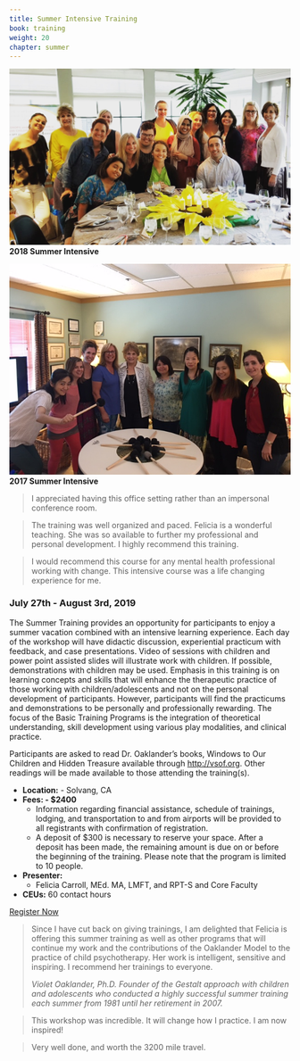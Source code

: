 ```yaml
---
title: Summer Intensive Training
book: training
weight: 20
chapter: summer
---
```

<div class="row">
    <div class="col col-sm-6">
        <p><img src="/assets/img/2018.jpeg" class="img-responsive img-thumbnail" />
        <strong>2018 Summer Intensive</strong></p>
        <p><img src="/assets/img/2017SummerIntensive.jpg" class="img-responsive img-thumbnail" />
        <strong>2017 Summer Intensive</strong></p>
        <blockquote>
          <p>I appreciated having this office setting rather than an impersonal conference room.</p>
        </blockquote>
        <blockquote>
          <p>The training was well organized and paced. Felicia is a wonderful teaching. She was so available to further my professional and personal development. I highly recommend this training.</p>
        </blockquote>
        <blockquote>
          <p>I would recommend this course for any mental health professional working with change. This intensive course was a life changing experience for me.</p>
        </blockquote>
    </div>
    <div class="col col-sm-6">
        <div class="panel panel-default">
            <div class="panel panel-heading">
                <h3 class="panel-title header-title">July 27th - August 3rd, 2019</h3>
            </div>
            <div class="panel-body">
                <p>The Summer Training provides an opportunity for participants to enjoy a summer vacation combined with an intensive learning experience. Each day of the workshop will have didactic discussion, experiential practicum with feedback, and case presentations. Video of sessions with children and power point assisted slides will illustrate work with children. If possible, demonstrations with children may be used. Emphasis in this training is on learning concepts and skills that will enhance the therapeutic practice of those working with children/adolescents and not on the personal development of participants. However, participants will find the practicums and demonstrations to be personally and professionally rewarding. The focus of the Basic Training Programs is the integration of theoretical understanding, skill development using various play modalities, and clinical practice.</p>
                <p>Participants are asked to read Dr. Oaklander’s books, Windows to Our Children and Hidden Treasure available through <a href="http://vsof.org">http://vsof.org</a>. Other readings will be made available to those attending the training(s).</p>
                <ul class="list-group">
                    <li class="list-group-item"><strong>Location:</strong> - Solvang, CA</li>
                    <li class="list-group-item"><strong>Fees: - $2400</strong>
                        <ul>
                            <li>Information regarding financial assistance, schedule of trainings, lodging, and transportation to and from airports will be provided to all registrants with confirmation of registration.</li>
                            <li>A deposit of $300 is necessary to reserve your space. After a deposit has been made, the remaining amount is due on or before the beginning of the training. Please note that the program is limited to 10 people.</li>
                        </ul>
                    </li>
                    <li class="list-group-item"><strong>Presenter:</strong>
                      <ul>
                        <li>Felicia Carroll, MEd. MA, LMFT, and RPT-S and Core Faculty</li>
                      </ul>
                    </li>
                    <li class="list-group-item"><strong>CEUs:</strong> 60 contact hours</li>
                </ul>
            </div>
            <div class="panel-footer">
                <a href="/register" class="btn btn-danger btn-block">Register Now</a>
            </div>
        </div>
        <blockquote>
          <p>Since I have cut back on giving trainings, I am delighted that Felicia is offering this summer training as well as other programs that will continue my work and the contributions of the Oaklander Model to the practice of child psychotherapy. Her work is intelligent, sensitive and inspiring. I recommend her trainings to everyone.</p>
          <footer><cite>Violet Oaklander, Ph.D. Founder of the Gestalt approach with children and adolescents who conducted a highly successful summer training each summer from 1981 until her retirement in 2007.</cite></footer>
        </blockquote>
        <blockquote>
          <p>This workshop was incredible. It will change how I practice. I am now inspired!</p>
        </blockquote>
        <blockquote>
          <p>Very well done, and worth the 3200 mile travel.</p>
        </blockquote>
    </div>
</div>
